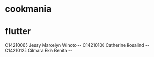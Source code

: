 # cookmania 
# flutter

C14210065 Jessy Marcelyn Winoto --
C14210100 Catherine Rosalind --
C14210125 Cilmara Ekia Benita --

